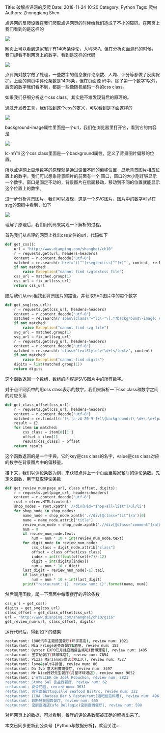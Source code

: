 Title: 破解点评网的反爬
Date: 2018-11-24 10:20
Category: Python
Tags: 爬虫
Authors: Zhongqiang Shen

点评网的反爬设置在我们爬取点评网页的时候给我们造成了不小的障碍。在网页上我们看到的是这样的

![](https://pic1.zhimg.com/v2-713839a83e9e16e65dc9f76feb23ab90_r.jpg)

网页上可以看到这家餐厅有1405条评论，人均387。但在分析页面源码的时候，我们却看不到网页上的数字，看到是这样的代码

![](https://pic4.zhimg.com/v2-4fec3b668135f3e7d3c9418d5baed6db_b.jpg)

点评网对数字做了处理，一些数字的信息像评论条数、人均、评分等都做了反爬保护。上面的网页中评论条数是1405条，但在页面源 码中，除了第一个数字1以外，后面的数字我们看不到，都是一些像随机编码一样的css class。




如果我们仔细分析这个css class，其实是不难发现背后的原理的。

通过开发者工具，我们找到这个css的定义，可以看到是下面这样的

![](https://pic2.zhimg.com/v2-99963314a3cb5aec9f80ecb9adb22311_r.jpg)

background-image属性里面是一个url，我们在浏览器里打开它，看到它的内容是

![](https://pic3.zhimg.com/v2-c1080556faba624a1d434bbdbe84e1e6_b.jpg)

lc-mY1i 这个css class里面是一个background属性，定义了背景图片偏移的位置。

所以点评网上显示数字的原理就是通过设置不同的偏移位置，显示背景图片相应位置上的数字。我们可以想象背景图片的前面有一个 窗口，窗口的大小刚好够显示一个数字。窗口是固定不动的，背景图片在后面移动，移动到不同的位置就能显示这个位置上的数字。

进一步分析背景图片，我们可以发现，这是一个SVG图片，图片中的数字可以在svg的源码中看到，如下

![](https://pic3.zhimg.com/v2-677f504d989747ef91fb5bc9de80a136_b.jpg)




理解了原理后，我们用代码来实现一下解析的过程。

首先我们从点评的网页上找出css文件的url，代码如下

```python
def get_css():
    url = "http://www.dianping.com/shanghai/ch10"
    r = requests.get(url, headers=headers)
    content = r.content.decode("utf-8")
    matched = re.search(r'href="([^"]+svgtextcss[^"]+)"', content, re.M)
    if not matched:
        raise Exception("cannot find svgtextcss file")
    css_url = matched.group(1)
    css_url = fix_url(css_url)
    return css_url

```




随后我们从css里找到背景图片的路径，并获取SVG图片中的每个数字

```python
def get_svg(css_url):
    r = requests.get(css_url, headers=headers)
    content = r.content.decode("utf-8")
    matched = re.search(r'span\[class\^="lc\-"\].*?background\-image: url\((.*?)\);', content)
    if not matched:
        raise Exception("cannot find svg file")
    svg_url = matched.group(1)
    svg_url = fix_url(svg_url)
    r = requests.get(svg_url, headers=headers)
    content = r.content.decode("utf-8")
    matched = re.search(r'class="textStyle">(\d+)</text>', content)
    if not matched:
        raise Exception("cannot find digits")
    digits = list(matched.group(1))
    return digits

```

这个函数返回一个数组，数组的内容是SVG图片中的所有数字。




对于点评网页中的用css class表示的数字，我们来解析一下css class和数字之间的对应关系

```python
def get_class_offset(css_url):
    r = requests.get(css_url, headers=headers)
    content = r.content.decode("utf-8")
    matched = re.findall(r'(\.[a-zA-Z0-9-]+)\{background:(\-\d+\.\d+)px', content)
    result = {}
    for item in matched:
        css_class = item[0][1:]
        offset = item[1]
        result[css_class] = offset
    return result

```

这个函数返回的是一个字典，它的key是css class的名字，value是css class对应的数字在背景图片中的偏移量。




接下来，我们以评论条数为例，来获取点评上一个页面里每家餐厅的评论条数。先定义函数，用于获取评论条数

```python
def get_review_num(page_url, class_offset, digits):
    r = requests.get(page_url, headers=headers)
    content = r.content.decode("utf-8")
    root = etree.HTML(content)
    shop_nodes = root.xpath('.//div[@id="shop-all-list"]/ul/li')
    for shop_node in shop_nodes:
        name_node = shop_node.xpath('.//div[@class="tit"]/a')[0]
        name = name_node.attrib["title"]
        review_num_node = shop_node.xpath('.//div[@class="comment"]/a[@class="review-num"]/b')[0]
        num = 0
        if review_num_node.text:
            num = num * 10 + int(review_num_node.text)
        for digit_node in review_num_node:
            css_class = digit_node.attrib["class"]
            offset = class_offset[css_class]
            index = int((float(offset)+7)/-12)
            digit = int(digits[index])
            num = num * 10 + digit
        last_digit = review_num_node[-1].tail
        if last_digit:
            num = num * 10 + int(last_digit)
        print("restaurant: {}, review num: {}".format(name, num))

```




然后调用函数，爬一下页面中每家餐厅的评论条数

```python
css_url = get_css()
digits = get_svg(css_url)
class_offset = get_class_offset(css_url)
url = "http://www.dianping.com/shanghai/ch10/g116"
get_review_num(url, class_offset, digits)

```




运行代码后，得到如下的结果

```bash
restaurant: 1886汽车主题德国餐厅(环宇荟店), review num: 1021
restaurant: Mia Fringe迷芬奇餐厅&酒吧, review num: 152
restaurant: Oyster EXPO江月蚝庭西餐生蚝吧(世博源店), review num: 1405
restaurant: 宝莱纳餐厅(陆家嘴店), review num: 7854
restaurant: Pizza Marzano玛尚诺(港汇店), review num: 7527
restaurant: love&salt牛排馆, review num: 86
restaurant: Da Ivo 意大利魔镜餐厅, review num: 3497
restaurant: Mr Nice好好先生餐厅(月星环球港店), review num: 9052
restaurant: L'ATELIER de Joël Robuchon, review num: 2821
restaurant: Stone Sal 言盐西餐厅, review num: 62
restaurant: 夏朵花园, review num: 3031
restaurant: 壳里西餐厅Coquille Seafood Bistro, review num: 322
restaurant: ICHA Chateau Bar & Restaurant(酒吧创意料理), review num: 496
restaurant: 菲斯特花园西餐厅, review num: 655
restaurant: 宝丽嘉酒店Cafe Bellagio(宝丽嘉西餐厅), review num: 598

```

对照网页上的数据，可以看到，餐厅的评论条数都被正确的解析出来了。




本文已同步更新到公众号【Python与数据分析】，欢迎关注~
